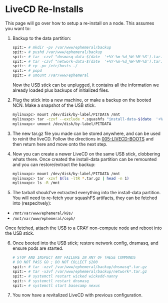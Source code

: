 # LiveCD Re-Installs

This page will go over how to setup a re-install on a node. This assumes you want to:


1. Backup to the data partition:

    ```bash
    spit:~ # mkdir -pv /var/www/ephemeral/backup
    spit:~ # pushd /var/www/ephemeral/backup
    spit:~ # tar -czvf "dnsmasq-data-$(date  '+%Y-%m-%d_%H-%M-%S').tar.gz" /etc/dnsmasq.*
    spit:~ # tar -czvf "network-data-$(date  '+%Y-%m-%d_%H-%M-%S').tar.gz" /etc/sysconfig/network/*
    spit:~ # cp -pv /etc/hosts ./
    spit:~ # popd
    spit:~ # umount /var/www/ephemeral
    ``` 
    Now the USB stick can be unplugged, it contains all the information we already loaded plus backups
    of initialized files.

2. Plug the stick into a new machine, or make a backup on the booted NCN. Make a snapshot of
 the USB stick.

    ```bash
    mylinuxpc> mount /dev/disk/by-label/PITDATA /mnt
    mylinuxpc> tar -czvf --exclude *.squashfs "install-data-$(date  '+%Y-%m-%d_%H-%M-%S').tar.gz" /mnt/
    mylinuxpc> umount /dev/disk/by-label/PITDATA
    ```

3. The new tar.gz file you made can be stored anywhere, and can be used to reinit the liveCD. Follow
the directions in [005-LIVECD-BOOTS](005-LIVECD-BOOTS.md) and then return here and move onto the
next step.
4. Now you can create a newer LiveCD on the same USB stick, clobbering whats there. Once created
 the install-data partition can be remounted and you can restore/extract the backup:

    ```bash
    mylinuxpc> mount /dev/disk/by-label/PITDATA /mnt
    mylinuxpc> tar -xzvf $(ls -ltR *.tar.gz | head -n 1)
    mylinuxpc> ls -R /mnt
    ``` 

5. The tarball should've extracted everything into the install-data partition. You will need to re-fetch
 your squashFS artifacts, they can be fetched into (respecitvely):
 - `/mnt/var/www/ephemeral/k8s/`
 - `/mnt/var/www/ephemeral/ceph/`

Once fetched, attach the USB to a CRAY non-compute node and reboot into the USB stick.

6. Once booted into the USB stick; restore network config, dnsmasq, and ensure pods are started.

    ```bash
    # STOP AND INSPECT ANY FAILURE IN ANY OF THESE COMMANDS
    # DO NOT PASS GO ; DO NOT COLLECT $200
    spit:~ # tar -xzvf /var/www/ephemeral/backup/dnsmasq*.tar.gz
    spit:~ # tar -xzvf /var/www/ephemeral/backup/network*.tar.gz
    spit:~ # systemctl restart wicked wickedd-nanny
    spit:~ # systemctl restart dnsmasq
    spit:~ # systemctl start basecamp nexus
    ```

7. You now have a revitalized LiveCD with previous configuration.
